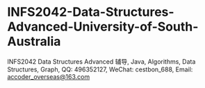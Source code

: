 # INFS2042-Data-Structures-Advanced-University-of-South-Australia
INFS2042 Data Structures Advanced 辅导, Java, Algorithms, Data Structures, Graph, QQ: 496352127, WeChat: cestbon_688, Email: accoder_overseas@163.com
